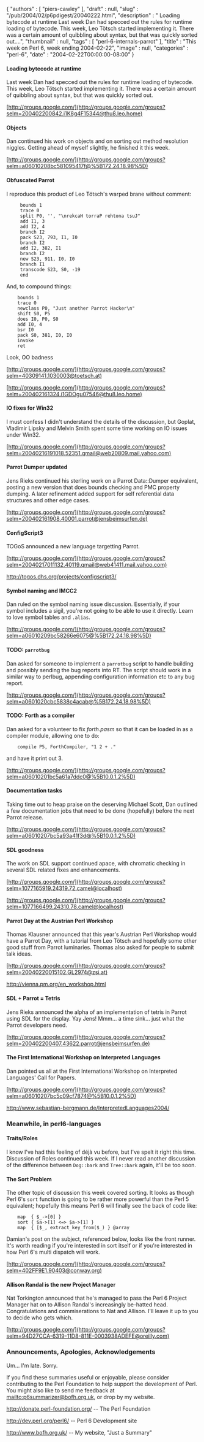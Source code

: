{
   "authors" : [
      "piers-cawley"
   ],
   "draft" : null,
   "slug" : "/pub/2004/02/p6pdigest/20040222.html",
   "description" : " Loading bytecode at runtime Last week Dan had specced out the rules for runtime loading of bytecode. This week, Leo Tötsch started implementing it. There was a certain amount of quibbling about syntax, but that was quickly sorted out....",
   "thumbnail" : null,
   "tags" : [
      "perl-6-internals-parrot"
   ],
   "title" : "This week on Perl 6, week ending 2004-02-22",
   "image" : null,
   "categories" : "perl-6",
   "date" : "2004-02-22T00:00:00-08:00"
}



#### <span id="Loading_bytecode_at_runtime">Loading bytecode at runtime</span>

Last week Dan had specced out the rules for runtime loading of bytecode. This week, Leo Tötsch started implementing it. There was a certain amount of quibbling about syntax, but that was quickly sorted out.

[http://groups.google.com/](http://groups.google.com/groups?selm=200402200842.i1K8g4F15344@thu8.leo.home)

#### <span id="Objects">Objects</span>

Dan continued his work on objects and on sorting out method resolution niggles. Getting ahead of myself slightly, he finished it this week.

[http://groups.google.com/](http://groups.google.com/groups?selm=a06010208bc581095417f@%5B172.24.18.98%5D)

#### <span id="Obfuscated_Parrot">Obfuscated Parrot</span>

I reproduce this product of Leo Tötsch's warped brane without comment:

         bounds 1
         trace 0
         split P0, '', "\nrekcaH torraP rehtona tsuJ"
         add I1, 3
         add I2, 4
         branch I2
         pack S23, 793, I1, I0
         branch I2
         add I2, 382, I1
         branch I2
         new S23, 911, I0, I0
         branch I1
         transcode S23, S0, -19
         end

And, to compound things:

        bounds 1
        trace 0
        newclass P0, "Just another Parrot Hacker\n"
        shift S0, P5
        does I0, P0, S0
        add I0, 4
        bsr I0
        pack S0, 381, I0, I0
        invoke
        ret

Look, OO badness

[http://groups.google.com/](http://groups.google.com/groups?selm=40309141.1030003@toetsch.at)

[http://groups.google.com/](http://groups.google.com/groups?selm=200402161324.i1GDOgu07546@thu8.leo.home)

#### <span id="IO_fixes_for_Win32">IO fixes for Win32</span>

I must confess I didn't understand the details of the discussion, but Goplat, Vladimir Lipsky and Melvin Smith spent some time working on IO issues under Win32.

[http://groups.google.com/](http://groups.google.com/groups?selm=20040216191018.52351.qmail@web20809.mail.yahoo.com)

#### <span id="Parrot_Dumper_updated">Parrot Dumper updated</span>

Jens Rieks continued his sterling work on a Parrot Data::Dumper equivalent, posting a new version that does bounds checking and PMC property dumping. A later refinement added support for self referential data structures and other edge cases.

[http://groups.google.com/](http://groups.google.com/groups?selm=200402161908.40001.parrot@jensbeimsurfen.de)

#### <span id="ConfigScript3">ConfigScript3</span>

TOGoS announced a new language targetting Parrot.

[http://groups.google.com/](http://groups.google.com/groups?selm=20040217011132.40119.qmail@web41411.mail.yahoo.com)

<http://togos.dhs.org/projects/configscript3/>

#### <span id="Symbol_naming_and_IMCC2">Symbol naming and IMCC2</span>

Dan ruled on the symbol naming issue discussion. Essentially, if your symbol includes a sigil, you're not going to be able to use it directly. Learn to love symbol tables and `.alias`.

[http://groups.google.com/](http://groups.google.com/groups?selm=a06010209bc58266e6075@%5B172.24.18.98%5D)

#### <span id="TODO:_parrotbug">TODO: `parrotbug`</span>

Dan asked for someone to implement a `parrotbug` script to handle building and possibly sending the bug reports into RT. The script should work in a similar way to perlbug, appending configuration information etc to any bug report.

[http://groups.google.com/](http://groups.google.com/groups?selm=a0601020cbc5838c4acab@%5B172.24.18.98%5D)

#### <span id="TODO:_Forth_as_a_compiler">TODO: Forth as a compiler</span>

Dan asked for a volunteer to fix *forth.pasm* so that it can be loaded in as a compiler module, allowing one to do:

        compile P5, ForthCompiler, "1 2 + ."

and have it print out 3.

[http://groups.google.com/](http://groups.google.com/groups?selm=a06010201bc5a61a7ddc0@%5B10.0.1.2%5D)

#### <span id="Documentation_tasks">Documentation tasks</span>

Taking time out to heap praise on the deserving Michael Scott, Dan outlined a few documentation jobs that need to be done (hopefully) before the next Parrot release.

[http://groups.google.com/](http://groups.google.com/groups?selm=a06010207bc5a93a41f3d@%5B10.0.1.2%5D)

#### <span id="SDL_goodness">SDL goodness</span>

The work on SDL support continued apace, with chromatic checking in several SDL related fixes and enhancements.

[http://groups.google.com/](http://groups.google.com/groups?selm=1077165919.24319.72.camel@localhost)

[http://groups.google.com/](http://groups.google.com/groups?selm=1077166499.24310.78.camel@localhost)

#### <span id="Parrot_Day_at_the_Austrian_Perl_Workshop">Parrot Day at the Austrian Perl Workshop</span>

Thomas Klausner announced that this year's Austrian Perl Workshop would have a Parrot Day, with a tutorial from Leo Tötsch and hopefully some other good stuff from Parrot luminaries. Thomas also asked for people to submit talk ideas.

[http://groups.google.com/](http://groups.google.com/groups?selm=20040220015102.GL2974@zsi.at)

<http://vienna.pm.org/en_workshop.html>

#### <span id="SDL_+_Parrot_=_Tetris">SDL + Parrot = Tetris</span>

Jens Rieks announced the alpha of an implementation of tetris in Parrot using SDL for the display. Yay Jens! Mmm... a time sink... just what the Parrot developers need.

[http://groups.google.com/](http://groups.google.com/groups?selm=200402200407.43622.parrot@jensbeimsurfen.de)

#### <span id="The_First_International_Workshop_on_Interpreted_Languages">The First International Workshop on Interpreted Languages</span>

Dan pointed us all at the First International Workshop on Interpreted Languages' Call for Papers.

[http://groups.google.com/](http://groups.google.com/groups?selm=a06010207bc5c09cf7874@%5B10.0.1.2%5D)

<http://www.sebastian-bergmann.de/InterpretedLanguages2004/>

### <span id="Meanwhile,_in_perl6-languages">Meanwhile, in perl6-languages</span>

#### <span id="Traits/Roles">Traits/Roles</span>

I know I've had this feeling of déjà vu before, but I've spelt it right this time. Discussion of Roles continued this week. If I never read another discussion of the difference between `Dog::bark` and `Tree::bark` again, it'll be too soon.

#### <span id="The_Sort_Problem">The Sort Problem</span>

The other topic of discussion this week covered sorting. It looks as though Perl 6's `sort` function is going to be rather more powerful than the Perl 5 equivalent; hopefully this means Perl 6 will finally see the back of code like:

        map  { $_->[0] }
        sort { $a->[1] <=> $a->[1] }
        map  { [$_, extract_key_from($_) } @array

Damian's post on the subject, referenced below, looks like the front runner. It's worth reading if you're interested in sort itself or if you're interested in how Perl 6's multi dispatch will work.

[http://groups.google.com/](http://groups.google.com/groups?selm=402FF9E1.90403@conway.org)

#### <span id="Allison_Randal_is_the_new_Project_Manager">Allison Randal is the new Project Manager</span>

Nat Torkington announced that he's managed to pass the Perl 6 Project Manager hat on to Allison Randal's increasingly be-hatted head. Congratulations and commiserations to Nat and Allison. I'll leave it up to you to decide who gets which.

[http://groups.google.com/](http://groups.google.com/groups?selm=94D27CCA-6319-11D8-811E-0003938ADEFE@oreilly.com)

### <span id="Announcements,_Apologies,_Acknowledgements">Announcements, Apologies, Acknowledgements</span>

Um... I'm late. Sorry.

If you find these summaries useful or enjoyable, please consider contributing to the Perl Foundation to help support the development of Perl. You might also like to send me feedback at [mailto:p6summarizer@bofh.org.uk](mailto:p6summarizer@bofh.org.uk), or drop by my website.

<http://donate.perl-foundation.org/> -- The Perl Foundation

<http://dev.perl.org/perl6/> -- Perl 6 Development site

<http://www.bofh.org.uk/> -- My website, "Just a Summary"
